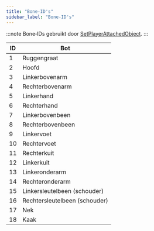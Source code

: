 ```yaml
---
title: "Bone‑ID's"
sidebar_label: "Bone‑ID's"
---
```


:::note
Bone‑IDs gebruikt door [SetPlayerAttachedObject](../functions/SetPlayerAttachedObject).
:::

| ID  | Bot                        |
| --- | -------------------------- |
| 1   | Ruggengraat                |
| 2   | Hoofd                      |
| 3   | Linkerbovenarm             |
| 4   | Rechterbovenarm            |
| 5   | Linkerhand                 |
| 6   | Rechterhand                |
| 7   | Linkerbovenbeen            |
| 8   | Rechterbovenbeen           |
| 9   | Linkervoet                 |
| 10  | Rechtervoet                |
| 11  | Rechterkuit                |
| 12  | Linkerkuit                 |
| 13  | Linkeronderarm             |
| 14  | Rechteronderarm            |
| 15  | Linkersleutelbeen (schouder) |
| 16  | Rechtersleutelbeen (schouder)|
| 17  | Nek                        |
| 18  | Kaak                       |


